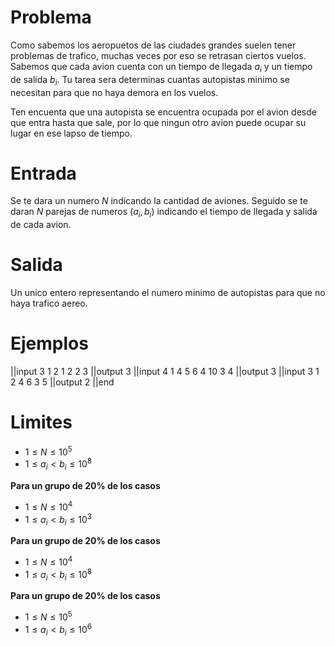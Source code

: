 # Problema

Como sabemos los aeropuetos de las ciudades grandes suelen tener problemas de trafico, muchas veces por eso se retrasan ciertos vuelos. Sabemos que cada avion cuenta con un tiempo de llegada $a_i$ y un tiempo de salida $b_i$. Tu tarea sera determinas cuantas autopistas minimo se necesitan para que no haya demora en los vuelos.

Ten encuenta que una autopista se encuentra ocupada por el avion desde que entra hasta que sale, por lo que ningun otro avion puede ocupar su lugar en ese lapso de tiempo.

# Entrada

Se te dara un numero $N$ indicando la cantidad de aviones. Seguido se te daran $N$ parejas de numeros $(a_i, b_i)$ indicando el tiempo de llegada y salida de cada avion.

# Salida

Un unico entero representando el numero minimo de autopistas para que no haya trafico aereo.

# Ejemplos

||input
3
1 2
1 2
2 3
||output
3
||input
4
1 4
5 6
4 10
3 4
||output
3
||input
3
1 2
4 6
3 5
||output
2
||end

# Limites

- $1 \leq N \leq 10^5$
- $1 \leq a_i < b_i \leq 10^8$

**Para un grupo de 20% de los casos**

- $1 \leq N \leq 10^4$
- $1 \leq a_i < b_i \leq 10^3$

**Para un grupo de 20% de los casos**

- $1 \leq N \leq 10^4$
- $1 \leq a_i < b_i \leq 10^8$

**Para un grupo de 20% de los casos**

- $1 \leq N \leq 10^5$
- $1 \leq a_i < b_i \leq 10^6$